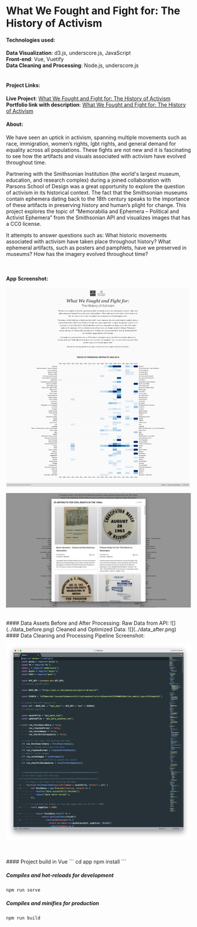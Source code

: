 # What We Fought and Fight for: The History of Activism 

#### Technologies used:
**Data Visualization**: d3.js, underscore.js, JavaScript<br>
**Front-end**: Vue, Vuetify<br>
**Data Cleaning and Processing**: Node.js, underscore.js
<br>
<br>
#### Project Links:
**Live Project**: [What We Fought and Fight for: The History of Activism](http://) <br>
**Portfolio link with description**: [What We Fought and Fight for: The History of Activism](http://) 

#### About:
We have seen an uptick in activism, spanning multiple movements such as race, immigration, women’s rights, lgbt rights, and general demand for equality across all populations. These fights are not new and it is fascinating to see how the artifacts and visuals associated with activism have evolved throughout time.

Partnering with the Smithsonian Institution (the world's largest museum, education, and research complex) during a joined collaboration with Parsons School of Design was a great opportunity to explore the question of activism in its historical context. The fact that the Smithsonian museums contain ephemera dating back to the 18th century speaks to the importance of these artifacts in preserving history and human’s plight for change. This project explores the topic of “Memorabilia and Ephemera – Political and Activist Ephemera” from the Smithsonian API and visualizes images that has a CC0 license.

It attempts to answer questions such as: What historic movements associated with activism have taken place throughout history? What ephemeral artifacts, such as posters and pamphlets, have we preserved in museums? How has the imagery evolved throughout time?

<br>

#### App Screenshot:
![](../project_image.png)

![](../project_image_1.png)

<br>
#### Data Assets Before and After Processing:
Raw Data from API:
![](../data_before.png)
Cleaned and Optimized Data:
![](../data_after.png)
<br>
#### Data Cleaning and Processing Pipeline Screenshot:

![](../data_cleaning.png)

<br>
<br>
#### Project build in Vue
```
cd app
npm install
```

##### Compiles and hot-reloads for development
```
npm run serve
```

##### Compiles and minifies for production
```
npm run build
```